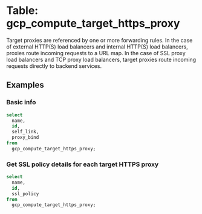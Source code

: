 # Table: gcp_compute_target_https_proxy

Target proxies are referenced by one or more forwarding rules. In the case of external HTTP(S) load balancers and internal HTTP(S) load balancers, proxies route incoming requests to a URL map. In the case of SSL proxy load balancers and TCP proxy load balancers, target proxies route incoming requests directly to backend services.

## Examples

### Basic info

```sql
select
  name,
  id,
  self_link,
  proxy_bind
from
  gcp_compute_target_https_proxy;
```

### Get SSL policy details for each target HTTPS proxy

```sql
select
  name,
  id,
  ssl_policy
from
  gcp_compute_target_https_proxy;
```
